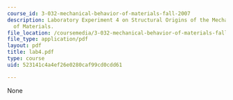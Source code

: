```yaml
---
course_id: 3-032-mechanical-behavior-of-materials-fall-2007
description: Laboratory Experiment 4 on Structural Origins of the Mechanical Properties
  of Materials.
file_location: /coursemedia/3-032-mechanical-behavior-of-materials-fall-2007/523141c4a4ef26e0280caf99cd0cdd61_lab4.pdf
file_type: application/pdf
layout: pdf
title: lab4.pdf
type: course
uid: 523141c4a4ef26e0280caf99cd0cdd61

---
```

None